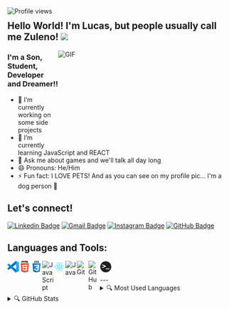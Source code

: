 <img align="left" alt="Profile views" src="https://komarev.com/ghpvc/?username=Lucas-zz&color=blue"> 

## Hello World! I'm Lucas, but people usually call me Zuleno! <img src="https://raw.githubusercontent.com/kaueMarques/kaueMarques/master/hi.gif" width="30px">

  <img align="right" justify="center" alt="GIF" src="https://c.tenor.com/NOYF3f82b_gAAAAC/programmer.gif?raw=true" width="390" height="220" />
  
### I'm a Son, Student, Developer and Dreamer!!

- 🔭 I’m currently working on some side projects
- 🌱 I’m currently learning JavaScript and REACT
- 💬 Ask me about games and we'll talk all day long
- 😄 Pronouns: He/Him
- ⚡ Fun fact: I LOVE PETS! And as you can see on my profile pic... I'm a dog person 🐶

## Let's connect! 
[![Linkedin Badge](https://img.shields.io/badge/-LinkedIn-blue?style=flat&logo=Linkedin&logoColor=white)][linkedin]
[![Gmail Badge](https://img.shields.io/badge/-Gmail-c14438?style=flat&logo=Gmail&logoColor=white)][gmail]
[![Instagram Badge](https://img.shields.io/badge/-Instagram-C13584?style=flat&labelColor=C13584&logo=instagram&logoColor=white&link=https://www.instagram.com/codepwr/)][instagram]
[![GitHub Badge](https://img.shields.io/badge/-GitHub-989DAB?style=flat&logo=Github&logoColor=white)][github]


## Languages and Tools:

[<img align="left" alt="Visual Studio Code" width="26px" src="https://raw.githubusercontent.com/github/explore/80688e429a7d4ef2fca1e82350fe8e3517d3494d/topics/visual-studio-code/visual-studio-code.png" />][github]
[<img align="left" alt="HTML5" width="26px" src="https://raw.githubusercontent.com/github/explore/80688e429a7d4ef2fca1e82350fe8e3517d3494d/topics/html/html.png" />][github]
[<img align="left" alt="CSS3" width="26px" src="https://raw.githubusercontent.com/github/explore/80688e429a7d4ef2fca1e82350fe8e3517d3494d/topics/css/css.png" />][github]
[<img align="left" alt="JavaScript" width="26px" src="https://raw.githubusercontent.com/jmnote/z-icons/master/svg/javascript.svg" />][github]
[<img align="left" alt="React" width="26px" src="https://raw.githubusercontent.com/github/explore/80688e429a7d4ef2fca1e82350fe8e3517d3494d/topics/react/react.png" />][github]
[<img align="left" alt="Java" width="26px" src="https://raw.githubusercontent.com/jmnote/z-icons/master/svg/java.svg" />][github]
[<img align="left" alt="Git" width="26px" src="https://raw.githubusercontent.com/jmnote/z-icons/master/svg/git.svg" />][github]
[<img align="left" alt="GitHub" width="26px" src="https://raw.githubusercontent.com/jmnote/z-icons/master/svg/github.svg" />][github]
[<img align="left" alt="Terminal" width="26px" src="https://raw.githubusercontent.com/github/explore/80688e429a7d4ef2fca1e82350fe8e3517d3494d/topics/terminal/terminal.png" />][github]

<br />
<br />
---
<details>
  <summary>🔍 Most Used Languages</summary>
  <img align="left" alt="Lucas' GitHub Top Languages" src="https://github-readme-stats.vercel.app/api/top-langs/?username=Lucas-zz" />
</details>
<details>
  <summary>🔍 GitHub Stats</summary>
  <img align="left" alt="Lucas-zz stats" src="https://github-readme-stats.vercel.app/api?username=Lucas-zz&show_icons=true&hide_border=true" />
</details>

[linkedin]: https://www.linkedin.com/in/azzolinilucas/
[gmail]: mailto:lucasazzollinivieira@gmail.com
[instagram]: https://www.instagram.com/zulenno/
[github]: https://github.com/Lucas-zz

[none]:# 
